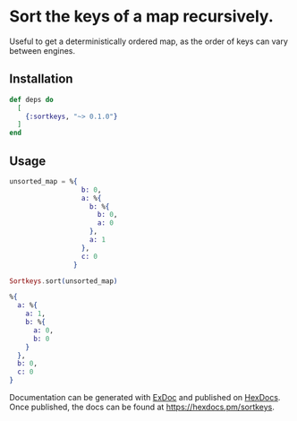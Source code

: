 # Sort the keys of a map recursively. 

Useful to get a deterministically ordered map, as the order of keys can vary between engines.


## Installation

```elixir
def deps do
  [
    {:sortkeys, "~> 0.1.0"}
  ]
end
```

## Usage

```elixir
unsorted_map = %{
                  b: 0, 
                  a: %{
                    b: %{
                      b: 0, 
                      a: 0
                    }, 
                    a: 1
                  }, 
                  c: 0
                }

Sortkeys.sort(unsorted_map)

%{
  a: %{
    a: 1, 
    b: %{
      a: 0, 
      b: 0
    }
  }, 
  b: 0, 
  c: 0
}
```

Documentation can be generated with [ExDoc](https://github.com/elixir-lang/ex_doc)
and published on [HexDocs](https://hexdocs.pm). Once published, the docs can
be found at <https://hexdocs.pm/sortkeys>.

